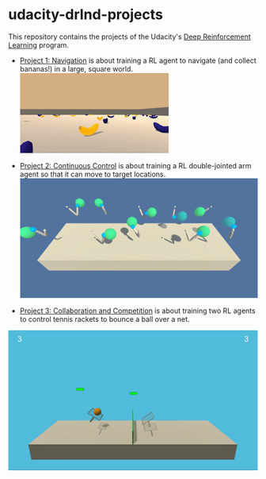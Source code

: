 # udacity-drlnd-projects

This repository contains the projects of the Udacity's [Deep Reinforcement Learning](https://www.udacity.com/course/deep-reinforcement-learning-nanodegree--nd893) program.

* [Project 1: Navigation](p1_navigation) is about training a RL agent to navigate (and collect bananas!) in a large, square world. 
![](p1_navigation/navigation.gif)

* [Project 2: Continuous Control](p2_continuous_control) is about training a RL double-jointed arm agent so that it can move to target locations.
![](p2_continuous_control/reacher.gif)

* [Project 3: Collaboration and Competition](p3_collab_compet) is about training two RL agents to control tennis rackets to bounce a ball over a net.

![](p3_collab_compet/tennis.gif)
